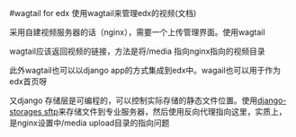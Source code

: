 #wagtail for edx
使用wagtail来管理edx的视频(文档)

采用自建视频服务器的话（nginx），需要一个上传管理界面。使用wagtail

wagtail应该返回视频的链接，方法是将/media 指向nginx指向的视频目录

此外wagtail也可以以django app的方式集成到edx中。wagail也可以用于作为edx首页呀

又django 存储层是可编程的，可以控制实际存储的静态文件位置。使用[django-storages sftp](https://github.com/jschneier/django-storages/blob/master/storages/backends/sftpstorage.py)来存储文件到专业服务器，然后使用反向代理指向这里，实质上，是nginx设置中/media upload目录的指向问题


